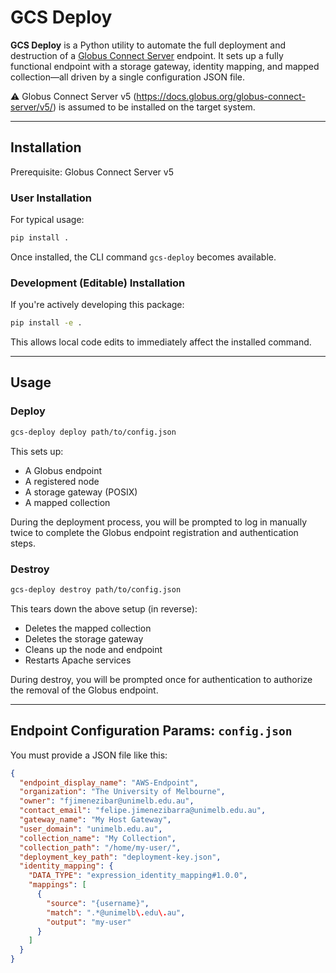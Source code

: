 # GCS Deploy

**GCS Deploy** is a Python utility to automate the full deployment and destruction of a [Globus Connect Server](https://docs.globus.org/globus-connect-server/) endpoint. It sets up a fully functional endpoint with a storage gateway, identity mapping, and mapped collection—all driven by a single configuration JSON file.

⚠️ Globus Connect Server v5 (https://docs.globus.org/globus-connect-server/v5/) is assumed to be installed on the target system.


---

## Installation

Prerequisite: Globus Connect Server v5 

### User Installation

For typical usage:

```bash
pip install .
```

Once installed, the CLI command `gcs-deploy` becomes available.

### Development (Editable) Installation

If you're actively developing this package:

```bash
pip install -e .
```

This allows local code edits to immediately affect the installed command.

---

## Usage

### Deploy

```bash
gcs-deploy deploy path/to/config.json
```

This sets up:

- A Globus endpoint
- A registered node
- A storage gateway (POSIX)
- A mapped collection


During the deployment process, you will be prompted to log in manually twice to complete the Globus endpoint registration and authentication steps.


### Destroy

```bash
gcs-deploy destroy path/to/config.json
```

This tears down the above setup (in reverse):

- Deletes the mapped collection
- Deletes the storage gateway
- Cleans up the node and endpoint
- Restarts Apache services


During destroy, you will be prompted once for authentication to authorize the removal of the Globus endpoint.



---

## Endpoint Configuration Params: `config.json`

You must provide a JSON file like this:

```json
{
  "endpoint_display_name": "AWS-Endpoint",
  "organization": "The University of Melbourne",
  "owner": "fjimenezibar@unimelb.edu.au",
  "contact_email": "felipe.jimenezibarra@unimelb.edu.au",
  "gateway_name": "My Host Gateway",
  "user_domain": "unimelb.edu.au",
  "collection_name": "My Collection",
  "collection_path": "/home/my-user/",
  "deployment_key_path": "deployment-key.json",
  "identity_mapping": {
    "DATA_TYPE": "expression_identity_mapping#1.0.0",
    "mappings": [
      {
        "source": "{username}",
        "match": ".*@unimelb\.edu\.au",
        "output": "my-user"
      }
    ]
  }
}
```

